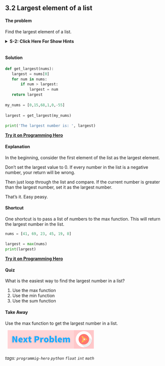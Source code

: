 
## 3.2 Largest element of a list

####  The problem
Find the largest element of a list.

<details>
 <summary><b>S-2: Click Here For Show Hints</b></summary>
   <p>Take the first element as the largest number. Then loop through the list and compare each element.
 </details>
<br>

####   Solution
```python
def get_largest(nums):
   largest = nums[0]
   for num in nums:
       if num > largest:
           largest = num
   return largest
 
my_nums = [0,15,68,1,0,-55]
 
largest = get_largest(my_nums)
 
print('The largest number is: ', largest)
```
**[Try it on Programming Hero](https://play.google.com/store/apps/details?id=com.learnprogramming.codecamp)**

####   Explanation
In the beginning, consider the first element of the list as the largest element. 

Don’t set the largest value to 0. If every number in the list is a negative number, your return will be wrong. 

Then just loop through the list and compare. If the current number is greater than the largest number, set it as the largest number. 

That’s it. Easy peasy. 

####   Shortcut
One shortcut is to  pass a list of numbers to the max function. This will return the largest number in the list.

```python
nums = [41, 69, 23, 45, 19, 8]

largest = max(nums)
print(largest)
```
**[Try it on Programming Hero](https://play.google.com/store/apps/details?id=com.learnprogramming.codecamp)**

####   Quiz
What is the easiest way to find the largest number in a list?
1. Use the max function
2. Use the min function
3. Use the sum function


####   Take Away

Use the max function to get the largest number in a list.

&nbsp;
[![Next Page](../assets/next-button.png)](Sum-of-squares.md)
&nbsp;

###### tags: `programmig-hero` `python` `float` `int` `math`

